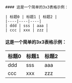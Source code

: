 ```text
#### 这是一个简单的3x3表格示例：

| 标题0 | 标题1 | 标题2 |
|----|----|----|
| ddd | sss | aaa |
| ccc | xxx | zzz |
```
#### 这是一个简单的3x3表格示例：
| 标题0 | 标题1 | 标题2 |  |
| ---- | ---- | ---- | ---- |
| ddd | sss | aaa |  |
| ccc | xxx | zzz |  |
